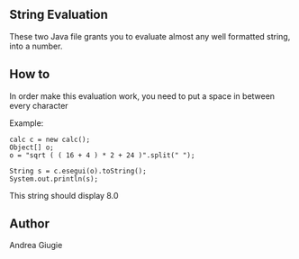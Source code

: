 ## String Evaluation
These two Java file grants you to evaluate almost any well formatted string, into a number.

## How to
In order make this evaluation work, you need to put a space in between every character

Example:

```
calc c = new calc();
Object[] o;
o = "sqrt ( ( 16 + 4 ) * 2 + 24 )".split(" ");
        
String s = c.esegui(o).toString();
System.out.println(s);
```
This string should display 8.0



## Author
Andrea Giugie

